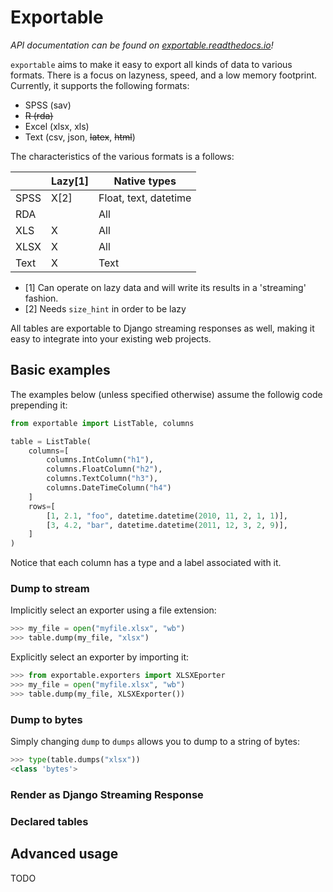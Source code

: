 # Exportable
*API documentation can be found on [exportable.readthedocs.io](http://exportable.readthedocs.io/en/latest/)!*

`exportable` aims to make it easy to export all kinds of data to various formats. There is a focus on lazyness, speed, and a low memory footprint. Currently, it supports the following formats:

* SPSS (sav)
* ~~R (rda)~~
* Excel (xlsx, xls)
* Text (csv, json, ~~latex~~, ~~html~~)

The characteristics of the various formats is a follows:

|       | Lazy[1]  | Native types          |
|-------|----------|-----------------------|
| SPSS  | X[2]     | Float, text, datetime |
| RDA   |          | All      |
| XLS   | X        | All      |
| XLSX  | X        | All      |
| Text  | X        | Text     |

* [1] Can operate on lazy data and will write its results in a 'streaming' fashion.
* [2] Needs `size_hint` in order to be lazy

All tables are exportable to Django streaming responses as well, making it easy to integrate into your existing web projects.

## Basic examples
The examples below (unless specified otherwise) assume the followig code prepending it:

```python
from exportable import ListTable, columns

table = ListTable(
    columns=[
        columns.IntColumn("h1"),
        columns.FloatColumn("h2"),
        columns.TextColumn("h3"),
        columns.DateTimeColumn("h4")
    ]
    rows=[
        [1, 2.1, "foo", datetime.datetime(2010, 11, 2, 1, 1)],
        [3, 4.2, "bar", datetime.datetime(2011, 12, 3, 2, 9)],
    ]
)
```

Notice that each column has a type and a label associated with it. 

### Dump to stream
Implicitly select an exporter using a file extension:

```python
>>> my_file = open("myfile.xlsx", "wb")
>>> table.dump(my_file, "xlsx")
```

Explicitly select an exporter by importing it:

```python
>>> from exportable.exporters import XLSXEporter
>>> my_file = open("myfile.xlsx", "wb")
>>> table.dump(my_file, XLSXExporter())
```

### Dump to bytes
Simply changing `dump` to `dumps` allows you to dump to a string of bytes:

```python
>>> type(table.dumps("xlsx"))
<class 'bytes'>
```

### Render as Django Streaming Response


### Declared tables

## Advanced usage
TODO
